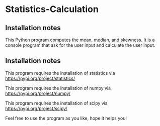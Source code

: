# Statistics-Calculation
Installation notes
----------------------------------------------------------------------------------

This Python program computes the mean, median, and skewness.
It is a console program that ask for the user input and calculate the user input.


Installation notes
----------------------------------------------------------------------------------
This program requires the installation of statistics via https://pypi.org/project/statistics/

This program requires the installation of numpy via https://pypi.org/project/numpy/

This program requires the installation of scipy via https://pypi.org/project/scipy/

Feel free to use the program as you like, hope it helps you!

